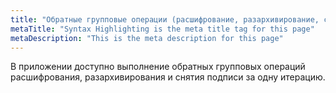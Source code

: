 ```yaml
---
title: "Обратные групповые операции (расшифрование, разархивирование, снятие подписи)"
metaTitle: "Syntax Highlighting is the meta title tag for this page"
metaDescription: "This is the meta description for this page"
---
```


В приложении доступно выполнение обратных групповых операций расшифрования, разархивирования и снятия подписи за одну итерацию.
